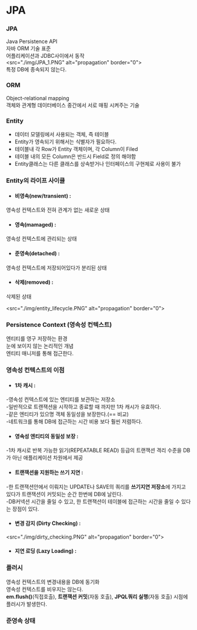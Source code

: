 # JPA
### JPA
Java Persistence API  
자바 ORM 기술 표준    
어플리케이션과 JDBC사이에서 동작  
<src="./img/JPA_1.PNG" alt="propagation" border="0">  
특정 DB에 종속되지 않는다.

  
### ORM
Object-relational mapping  
객체와 관계형 데이터베이스 중간에서 서로 매핑 시켜주는 기술  


### Entity
- 데이터 모델링에서 사용되는 객체, 즉 테이블  
- Entity가 영속되기 위해서는 식별자가 필요하다.  
- 테이블내 각 Row가 Entity 객체이며, 각 Column이 Filed  
- 테이블 내의 모든 Column은 반드시 Field로 정의 해야함  
- Entity클래스는 다른 클래스를 상속받거나 인터페이스의 구현체로 사용이 불가  


### Entity의 라이프 사이클 
- #### 비영속(new/transient) : 
영속성 컨텍스트와 전혀 관계가 없는 새로운 상태

- #### 영속(mamaged) :   
영속성 컨텍스트에 관리되는 상태

- #### 준영속(detached) :   
영속성 컨텍스트에 저장되어있다가 분리된 상태

- #### 삭제(removed) : 
삭제된 상태  

<src="./img/entity_lifecycle.PNG" alt="propagation" border="0">  


### Persistence Context (영속성 컨텍스트)
엔티티를 영구 저장하는 환경  
눈에 보이지 않는 논리적인 개념  
엔티티 매니저를 통해 접근한다.  


### 영속성 컨텍스트의 이점  
- #### 1차 캐시 :  
 -영속성 컨텍스트에 있는 엔티티를 보관하는 저장소  
 -일반적으로 트랜잭션을 시작하고 종료할 때 까지만 1차 캐시가 유효하다.  
 -같은 엔티티가 있으명 객체 동일성을 보장한다.(== 비교)  
 -네트워크를 통해 DB에 접근하는 시간 비용 보다 훨씬 저렴하다.



- #### 영속성 엔티티의 동일성 보장 :  
 -1차 캐시로 반복 가능한 읽기(REPEATABLE READ) 등급의 트랜잭션 격리 수준을 DB가 아닌 애플리케이션 차원에서 제공

- #### 트랜잭션을 지원하는 쓰기 지연 :  
 -한 트랜잭션안에서 이뤄지는 UPDATE나 SAVE의 쿼리를 **쓰기지연 저장소**에 가지고 있다가 트랜잭션이 커밋되는 순간 한번에 DB에 날린다.  
 -DB커넥션 시간을 줄일 수 있고, 한 트랜잭션이 테이블에 접근하는 시간을 줄일 수 있다는 장점이 있다.

- #### 변경 감지 (Dirty Checking) :
<src="./img/dirty_checking.PNG" alt="propagation" border="0">  

- #### 지연 로딩 (Lazy Loading) :
  
  
### 플러시  
영속성 컨텍스트의 변경내용을 DB에 동기화  
영속성 컨텍스트를 비우지는 않는다.  
**em.flush()**(직접호출), **트랜잭션 커밋**(자동 호출), **JPQL쿼리 실행**(자동 호출) 시점에 플러시가 발생한다.    

### 준영속 상태


